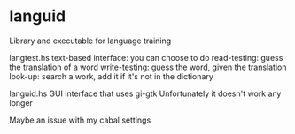 # languid
Library and executable for language training


langtest.hs
text-based interface: you can choose to do
  read-testing: guess the translation of a word
  write-testing: guess the word, given the translation
  look-up: search a work, add it if it's not in the dictionary
  
languid.hs
  GUI interface that uses gi-gtk
  Unfortunately it doesn't work any longer

Maybe an issue with my cabal settings
